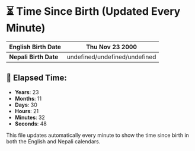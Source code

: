 # ⏳ Time Since Birth (Updated Every Minute)

| **English Birth Date** | Thu Nov 23 2000 |
|------------------------|-------------------------------------|
| **Nepali Birth Date**  | undefined/undefined/undefined                  |

## 📅 Elapsed Time:

- **Years**: 23
- **Months**: 11
- **Days**: 30
- **Hours**: 21
- **Minutes**: 32
- **Seconds**: 48

This file updates automatically every minute to show the time since birth in both the English and Nepali calendars.